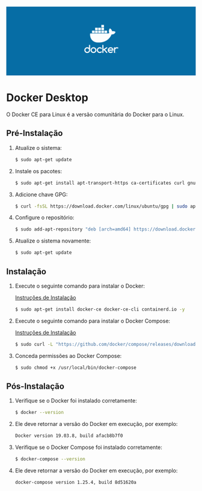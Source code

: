 ![Docker Desktop](./images/docker.png)

# Docker Desktop

O Docker CE para Linux é a versão comunitária do Docker para o Linux.

## Pré-Instalação

1. Atualize o sistema:

    ```bash
    $ sudo apt-get update
    ```

2. Instale os pacotes:

    ```bash
    $ sudo apt-get install apt-transport-https ca-certificates curl gnupg-agent software-properties-common -y
    ```

3. Adicione chave GPG:

    ```bash
    $ curl -fsSL https://download.docker.com/linux/ubuntu/gpg | sudo apt-key add -
    ```

4. Configure o repositório:

    ```bash
    $ sudo add-apt-repository "deb [arch=amd64] https://download.docker.com/linux/ubuntu $(lsb_release -cs) stable"
    ```

5. Atualize o sistema novamente:

    ```bash
    $ sudo apt-get update
    ```

## Instalação

1. Execute o seguinte comando para instalar o Docker:

    [Instruções de Instalação](https://docs.docker.com/install/)

    ```bash
    $ sudo apt-get install docker-ce docker-ce-cli containerd.io -y
    ```

2. Execute o seguinte comando para instalar o Docker Compose:

    [Instruções de Instalação](https://docs.docker.com/compose/install/)

    ```bash
    $ sudo curl -L "https://github.com/docker/compose/releases/download/1.25.4/docker-compose-$(uname -s)-$(uname -m)" -o /usr/local/bin/docker-compose
    ```

3. Conceda permissões ao Docker Compose:

    ```bash
    $ sudo chmod +x /usr/local/bin/docker-compose
    ```

## Pós-Instalação

1. Verifique se o Docker foi instalado corretamente:

    ```bash
    $ docker --version
    ```

2. Ele deve retornar a versão do Docker em execução, por exemplo:

   ```bash
   Docker version 19.03.8, build afacb8b7f0
   ```

3. Verifique se o Docker Compose foi instalado corretamente:

    ```bash
    $ docker-compose --version
    ```

4. Ele deve retornar a versão do Docker em execução, por exemplo:

   ```bash
   docker-compose version 1.25.4, build 8d51620a
   ```